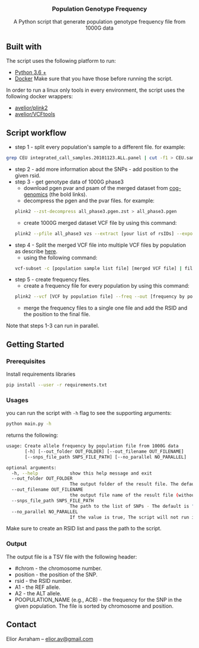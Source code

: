 <p align="center">
  <h3 align="center">Population Genotype Frequency</h3>
  <p align="center">
    A Python script that generate population genotype frequency file from 1000G data
  </p>
</p>

## Built with
The script uses the following platform to run:
* [Python 3.6 +](https://www.python.org/)
* [Docker](https://www.docker.com/)
Make sure that you have those before running the script.

In order to run a linux only tools in every environment, the script uses the following docker wrappers:
* [avelior/plink2](https://github.com/eliorav/Biology-Tools/tree/master/plink2)
* [avelior/VCFtools](https://github.com/eliorav/Biology-Tools/tree/master/VCFtools)

## Script workflow
* step 1 - split every population's sample to a different file.
for example:
```sh
grep CEU integrated_call_samples.20101123.ALL.panel | cut -f1 > CEU.samples.list
``` 
* step 2 - add more information about the SNPs - add position to the given rsid.
* step 3 - get genotype data of 1000G phase3
    * download pgen pvar and psam of the merged dataset from [cog-genomics](http://www.cog-genomics.org/plink/2.0/resources#1kg_phase3) (the bold links).
    * decompress the pgen and the pvar files. for example:
    ```sh
    plink2 --zst-decompress all_phase3.pgen.zst > all_phase3.pgen
    ```
    * create 1000G merged dataset VCF file by using this command:
    ```sh
    plink2 --pfile all_phase3 vzs --extract [your list of rsIDs] --export vcf
    ``` 
* step 4 - Split the merged VCF file into multiple VCF files by population as describe [here](https://www.internationalgenome.org/faq/how-can-i-get-allele-frequency-my-variant/).
    * using the following command:
    ```sh
    vcf-subset -c [population sample list file] [merged VCF file] | fill-an-ac > [VCF by population output file]
    ```
* step 5 - create frequency files.
    * create a frequency file for every population by using this command:
    ```sh
    plink2 --vcf [VCF by population file] --freq --out [frequency by population output file]
    ```
    * merge the frequency files to a single one file and add the RSID and the position to the final file.
   
Note that steps 1-3 can run in parallel.
 
## Getting Started
### Prerequisites
Install requirements libraries
```sh
pip install --user -r requirements.txt
```

### Usages
you can run the script with `-h` flag to see the supporting arguments:
```sh
python main.py -h
```
returns the following:
```sh
usage: Create allele frequency by population file from 1000G data
       [-h] [--out_folder OUT_FOLDER] [--out_filename OUT_FILENAME]
       [--snps_file_path SNPS_FILE_PATH] [--no_parallel NO_PARALLEL]

optional arguments:
  -h, --help            show this help message and exit
  --out_folder OUT_FOLDER
                        The output folder of the result file. The default is "output".
  --out_filename OUT_FILENAME
                        the output file name of the result file (without suffix). The default is "allele_frequency".
  --snps_file_path SNPS_FILE_PATH
                        The path to the list of SNPs - The default is "snps.tsv".
  --no_parallel NO_PARALLEL
                        If the value is true, The script will not run in parallel mode.

```

Make sure to create an RSID list and pass the path to the script.

### Output
The output file is a TSV file with the following header:
* \#chrom - the chromosome number.
* position - the position of the SNP.
* rsid - the RSID number.
* A1 - the REF allele.
* A2 - the ALT allele.
* POOPULATION_NAME (e.g., ACB) - the frequency for the SNP in the given population.
The file is sorted by chromosome and position.

## Contact
Elior Avraham – elior.av@gmail.com

